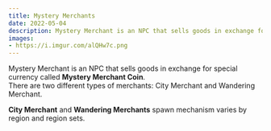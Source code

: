 ```yaml
---
title: Mystery Merchants
date: 2022-05-04       
description: Mystery Merchant is an NPC that sells goods in exchange for special currency called Mystery Merchant Coin.  
images:
- https://i.imgur.com/alQHw7c.png
---
```


Mystery Merchant is an NPC that sells goods in exchange for special currency called **Mystery Merchant Coin**.<br>
There are two different types of merchants: City Merchant and Wandering Merchant.

**City Merchant** and **Wandering Merchants** spawn mechanism varies by region and region sets.


